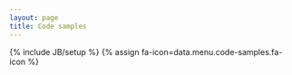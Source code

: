 ```yaml
---
layout: page
title: Code samples
---
```

{% include JB/setup %}
{% assign fa-icon=data.menu.code-samples.fa-icon %}